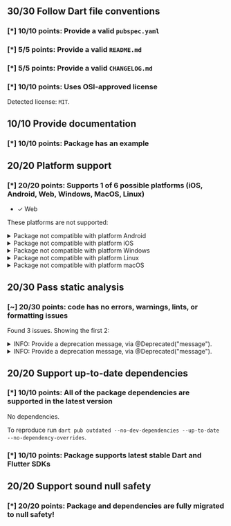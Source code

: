 ## 30/30 Follow Dart file conventions

### [*] 10/10 points: Provide a valid `pubspec.yaml`


### [*] 5/5 points: Provide a valid `README.md`


### [*] 5/5 points: Provide a valid `CHANGELOG.md`


### [*] 10/10 points: Uses OSI-approved license

Detected license: `MIT`.

## 10/10 Provide documentation

### [*] 10/10 points: Package has an example


## 20/20 Platform support

### [*] 20/20 points: Supports 1 of 6 possible platforms (iOS, Android, **Web**, Windows, MacOS, Linux)

* ✓ Web

These platforms are not supported:

<details>
<summary>
Package not compatible with platform Android
</summary>

Because:
* `package:dnd/dnd.dart` that imports:
* `dart:js`
</details>
<details>
<summary>
Package not compatible with platform iOS
</summary>

Because:
* `package:dnd/dnd.dart` that imports:
* `dart:js`
</details>
<details>
<summary>
Package not compatible with platform Windows
</summary>

Because:
* `package:dnd/dnd.dart` that imports:
* `dart:js`
</details>
<details>
<summary>
Package not compatible with platform Linux
</summary>

Because:
* `package:dnd/dnd.dart` that imports:
* `dart:js`
</details>
<details>
<summary>
Package not compatible with platform macOS
</summary>

Because:
* `package:dnd/dnd.dart` that imports:
* `dart:js`
</details>

## 20/30 Pass static analysis

### [~] 20/30 points: code has no errors, warnings, lints, or formatting issues

Found 3 issues. Showing the first 2:

<details>
<summary>
INFO: Provide a deprecation message, via @Deprecated("message").
</summary>

`lib/src/draggable.dart:62:3`

```
   ╷
62 │   @deprecated
   │   ^^^^^^^^^^^
   ╵
```

To reproduce make sure you are using the [lints_core](https://pub.dev/packages/lints) and run `dart analyze lib/src/draggable.dart`
</details>
<details>
<summary>
INFO: Provide a deprecation message, via @Deprecated("message").
</summary>

`lib/src/draggable.dart:66:3`

```
   ╷
66 │   @deprecated
   │   ^^^^^^^^^^^
   ╵
```

To reproduce make sure you are using the [lints_core](https://pub.dev/packages/lints) and run `dart analyze lib/src/draggable.dart`
</details>

## 20/20 Support up-to-date dependencies

### [*] 10/10 points: All of the package dependencies are supported in the latest version

No dependencies.

To reproduce run `dart pub outdated --no-dev-dependencies --up-to-date --no-dependency-overrides`.


### [*] 10/10 points: Package supports latest stable Dart and Flutter SDKs


## 20/20 Support sound null safety

### [*] 20/20 points: Package and dependencies are fully migrated to null safety!
